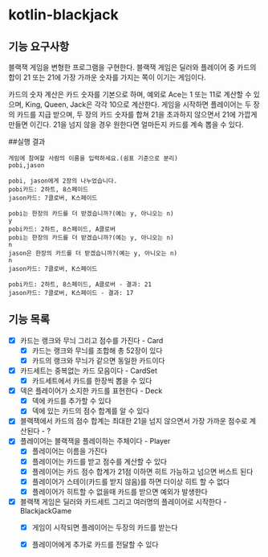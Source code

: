 # kotlin-blackjack

## 기능 요구사항
블랙잭 게임을 변형한 프로그램을 구현한다. 블랙잭 게임은 딜러와 플레이어 중 카드의 합이 21 또는 21에 가장 가까운 숫자를 가지는 쪽이 이기는 게임이다.

카드의 숫자 계산은 카드 숫자를 기본으로 하며, 예외로 Ace는 1 또는 11로 계산할 수 있으며, King, Queen, Jack은 각각 10으로 계산한다.
게임을 시작하면 플레이어는 두 장의 카드를 지급 받으며, 두 장의 카드 숫자를 합쳐 21을 초과하지 않으면서 21에 가깝게 만들면 이긴다. 21을 넘지 않을 경우 원한다면 얼마든지 카드를 계속 뽑을 수 있다.

##실행 결과
```
게임에 참여할 사람의 이름을 입력하세요.(쉼표 기준으로 분리)
pobi,jason

pobi, jason에게 2장의 나누었습니다.
pobi카드: 2하트, 8스페이드
jason카드: 7클로버, K스페이드

pobi는 한장의 카드를 더 받겠습니까?(예는 y, 아니오는 n)
y
pobi카드: 2하트, 8스페이드, A클로버
pobi는 한장의 카드를 더 받겠습니까?(예는 y, 아니오는 n)
n
jason은 한장의 카드를 더 받겠습니까?(예는 y, 아니오는 n)
n
jason카드: 7클로버, K스페이드

pobi카드: 2하트, 8스페이드, A클로버 - 결과: 21
jason카드: 7클로버, K스페이드 - 결과: 17
```

## 기능 목록
- [x] 카드는 랭크와 무늬 그리고 점수를 가진다 - Card
  - [x] 카드는 랭크와 무늬를 조합해 총 52장이 있다
  - [x] 카드의 랭크와 무늬가 같으면 동일한 카드이다
- [x] 카드세트는 중복없는 카드 모음이다 - CardSet
  - [x] 카드세트에서 카드를 한장씩 뽑을 수 있다
- [x] 덱은 플레이어가 소지한 카드를 표현한다 - Deck
  - [x] 덱에 카드를 추가할 수 있다
  - [x] 덱에 있는 카드의 점수 합계를 알 수 있다
- [x] 블랙잭에서 카드의 점수 합계는 최대한 21을 넘지 않으면서 가장 가까운 점수로 계산된다 - ?
- [x] 플레이어는 블랙잭을 플레이하는 주체이다 - Player
  - [x] 플레이어는 이름을 가진다
  - [x] 플레이어는 카드를 받고 점수를 계산할 수 있다
  - [x] 플레이어는 카드 점수 합계가 21점 이하면 히트 가능하고 넘으면 버스트 된다
  - [x] 플레이어가 스테이(카드를 받지 않음)를 하면 더이상 히트 할 수 없다
  - [x] 플레이어가 히트할 수 없을때 카드를 받으면 예외가 발생한다
- [x] 블랙잭 게임은 딜러와 카드세트 그리고 여러명의 플레이어로 시작한다 - BlackjackGame
  - [x] 게임이 시작되면 플레이어는 두장의 카드를 받는다
  - [x] 플레이어에게 추가로 카드를 전달할 수 있다

